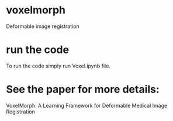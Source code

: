 # voxelmorph

Deformable image registration

# run the code

To run the code simply run Voxel.ipynb file.

# See the paper for more details:

VoxelMorph: A Learning Framework for Deformable Medical Image Registration

